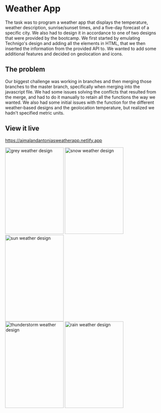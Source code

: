 # Weather App

The task was to program a weather app that displays the temperature, weather description, sunrise/sunset times, and a five-day forecast of a specific city. We also had to design it in accordance to one of two designs that were provided by the bootcamp. We first started by emulating Technigo's design and adding all the elements in HTML, that we then inserted the information from the provided API to. We wanted to add some additional features and decided on geolocation and icons.

## The problem

Our biggest challenge was working in branches and then merging those branches to the master branch, specifically when merging into the javascript file. We had some issues solving the conflicts that resulted from the merge, and had to do it manually to retain all the functions the way we wanted. We also had some initial issues with the function for the different weather-based designs and the geolocation temperature, but realized we hadn't specified metric units.

## View it live

https://ajmalandantoniasweatherapp.netlify.app

<img width="190" height="280" alt="grey weather design" src="https://user-images.githubusercontent.com/95037306/221835405-43fcf554-24a5-4f75-8b31-2acffff82d4c.png"> <img width="190" height="280" alt="snow weather design" src="https://user-images.githubusercontent.com/95037306/221835434-bc94e9e3-46b7-4dc7-8cef-19c9012bbc36.png"> <img width="190" height="280" alt="sun weather design" src="https://user-images.githubusercontent.com/95037306/221835505-bdfed0e6-4202-4217-b801-48f3fbca5a35.png"> <br>
<img width="190" height="280"  alt="thunderstorm weather design" src="https://user-images.githubusercontent.com/95037306/221835524-d341e0c2-6c40-4767-b46a-01733a8192ae.png"> <img width="190" height="280" alt="rain weather design" src="https://user-images.githubusercontent.com/95037306/221835530-4bc4d13f-48d6-4c0e-b3fc-31bdeacec07b.png">
